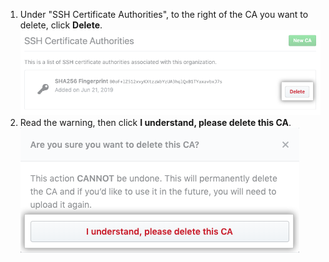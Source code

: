 1. Under "SSH Certificate Authorities", to the right of the CA you want to delete, click **Delete**. ![Delete button](/assets/images/help/organizations/ca-delete-button.png)
2. Read the warning, then click **I understand, please delete this CA**. ![Delete confirmation button](/assets/images/help/organizations/ca-delete-confirmation.png)
